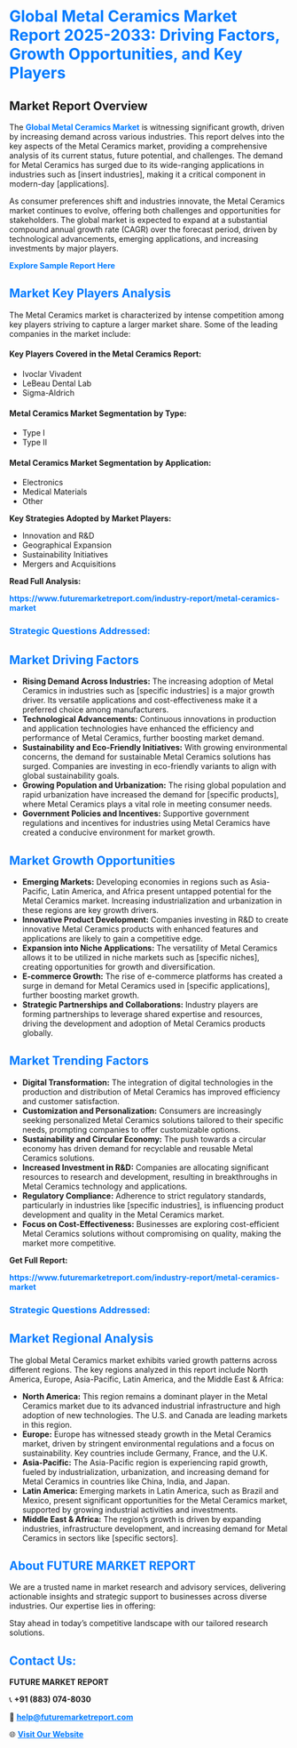 <h1 style="color: #007BFF;">Global Metal Ceramics Market Report 2025-2033: Driving Factors, Growth Opportunities, and Key Players</h1>

<section id="overview">
<h2>Market Report Overview</h2>
<p>The <a href="https://www.futuremarketreport.com/industry-report/metal-ceramics-market" style="color: #007BFF; text-decoration: none;"><strong>Global Metal Ceramics Market</strong></a> is witnessing significant growth, driven by increasing demand across various industries. This report delves into the key aspects of the Metal Ceramics market, providing a comprehensive analysis of its current status, future potential, and challenges. The demand for Metal Ceramics has surged due to its wide-ranging applications in industries such as [insert industries], making it a critical component in modern-day [applications].</p>
<p>As consumer preferences shift and industries innovate, the Metal Ceramics market continues to evolve, offering both challenges and opportunities for stakeholders. The global market is expected to expand at a substantial compound annual growth rate (CAGR) over the forecast period, driven by technological advancements, emerging applications, and increasing investments by major players.</p>
</section>

<section id="overview">
<p><a href="https://www.futuremarketreport.com/request-sample/reportId=84443" style="color: #007BFF; text-decoration: none;"><strong>Explore Sample Report Here</strong></a></p>
</section>

<section id="key-players">
<h2 style="color: #007BFF;">Market Key Players Analysis</h2>
<p>The Metal Ceramics market is characterized by intense competition among key players striving to capture a larger market share. Some of the leading companies in the market include:</p>
<h4>Key Players Covered in the Metal Ceramics Report:</h4>
<ul><li>Ivoclar Vivadent</li><li>LeBeau Dental Lab</li><li>Sigma-Aldrich</li></ul>
<h4>Metal Ceramics Market Segmentation by Type:</h4>
<ul><li>Type I</li><li>Type II</li></ul>

<h4>Metal Ceramics Market Segmentation by Application:</h4>
<ul><li>Electronics</li><li>Medical Materials</li><li>Other</li></ul>
<p><strong>Key Strategies Adopted by Market Players:</strong></p>
<ul>
<li>Innovation and R&D</li>
<li>Geographical Expansion</li>
<li>Sustainability Initiatives</li>
<li>Mergers and Acquisitions</li>
</ul>
</section>

<section>
<p><strong>Read Full Analysis: </strong></p><a href="https://www.futuremarketreport.com/industry-report/metal-ceramics-market" style="color: #007BFF; text-decoration: none;"><strong>https://www.futuremarketreport.com/industry-report/metal-ceramics-market</strong></a>
<h3 style="color: #007BFF;">Strategic Questions Addressed:</h3>
</section>

<section id="driving-factors">
<h2 style="color: #007BFF;">Market Driving Factors</h2>
<ul>
<li><strong>Rising Demand Across Industries:</strong> The increasing adoption of Metal Ceramics in industries such as [specific industries] is a major growth driver. Its versatile applications and cost-effectiveness make it a preferred choice among manufacturers.</li>
<li><strong>Technological Advancements:</strong> Continuous innovations in production and application technologies have enhanced the efficiency and performance of Metal Ceramics, further boosting market demand.</li>
<li><strong>Sustainability and Eco-Friendly Initiatives:</strong> With growing environmental concerns, the demand for sustainable Metal Ceramics solutions has surged. Companies are investing in eco-friendly variants to align with global sustainability goals.</li>
<li><strong>Growing Population and Urbanization:</strong> The rising global population and rapid urbanization have increased the demand for [specific products], where Metal Ceramics plays a vital role in meeting consumer needs.</li>
<li><strong>Government Policies and Incentives:</strong> Supportive government regulations and incentives for industries using Metal Ceramics have created a conducive environment for market growth.</li>
</ul>
</section>

<section id="growth-opportunities">
<h2 style="color: #007BFF;">Market Growth Opportunities</h2>
<ul>
<li><strong>Emerging Markets:</strong> Developing economies in regions such as Asia-Pacific, Latin America, and Africa present untapped potential for the Metal Ceramics market. Increasing industrialization and urbanization in these regions are key growth drivers.</li>
<li><strong>Innovative Product Development:</strong> Companies investing in R&D to create innovative Metal Ceramics products with enhanced features and applications are likely to gain a competitive edge.</li>
<li><strong>Expansion into Niche Applications:</strong> The versatility of Metal Ceramics allows it to be utilized in niche markets such as [specific niches], creating opportunities for growth and diversification.</li>
<li><strong>E-commerce Growth:</strong> The rise of e-commerce platforms has created a surge in demand for Metal Ceramics used in [specific applications], further boosting market growth.</li>
<li><strong>Strategic Partnerships and Collaborations:</strong> Industry players are forming partnerships to leverage shared expertise and resources, driving the development and adoption of Metal Ceramics products globally.</li>
</ul>
</section>

<section id="trending-factors">
<h2 style="color: #007BFF;">Market Trending Factors</h2>
<ul>
<li><strong>Digital Transformation:</strong> The integration of digital technologies in the production and distribution of Metal Ceramics has improved efficiency and customer satisfaction.</li>
<li><strong>Customization and Personalization:</strong> Consumers are increasingly seeking personalized Metal Ceramics solutions tailored to their specific needs, prompting companies to offer customizable options.</li>
<li><strong>Sustainability and Circular Economy:</strong> The push towards a circular economy has driven demand for recyclable and reusable Metal Ceramics solutions.</li>
<li><strong>Increased Investment in R&D:</strong> Companies are allocating significant resources to research and development, resulting in breakthroughs in Metal Ceramics technology and applications.</li>
<li><strong>Regulatory Compliance:</strong> Adherence to strict regulatory standards, particularly in industries like [specific industries], is influencing product development and quality in the Metal Ceramics market.</li>
<li><strong>Focus on Cost-Effectiveness:</strong> Businesses are exploring cost-efficient Metal Ceramics solutions without compromising on quality, making the market more competitive.</li>
</ul>
</section>

<section>
<p><strong>Get Full Report: </strong></p><a href="https://www.futuremarketreport.com/industry-report/metal-ceramics-market" style="color: #007BFF; text-decoration: none;"><strong>https://www.futuremarketreport.com/industry-report/metal-ceramics-market</strong></a>
<h3 style="color: #007BFF;">Strategic Questions Addressed:</h3>
</section>


<section id="regional-analysis">
<h2 style="color: #007BFF;">Market Regional Analysis</h2>
<p>The global Metal Ceramics market exhibits varied growth patterns across different regions. The key regions analyzed in this report include North America, Europe, Asia-Pacific, Latin America, and the Middle East & Africa:</p>
<ul>
<li><strong>North America:</strong> This region remains a dominant player in the Metal Ceramics market due to its advanced industrial infrastructure and high adoption of new technologies. The U.S. and Canada are leading markets in this region.</li>
<li><strong>Europe:</strong> Europe has witnessed steady growth in the Metal Ceramics market, driven by stringent environmental regulations and a focus on sustainability. Key countries include Germany, France, and the U.K.</li>
<li><strong>Asia-Pacific:</strong> The Asia-Pacific region is experiencing rapid growth, fueled by industrialization, urbanization, and increasing demand for Metal Ceramics in countries like China, India, and Japan.</li>
<li><strong>Latin America:</strong> Emerging markets in Latin America, such as Brazil and Mexico, present significant opportunities for the Metal Ceramics market, supported by growing industrial activities and investments.</li>
<li><strong>Middle East & Africa:</strong> The region’s growth is driven by expanding industries, infrastructure development, and increasing demand for Metal Ceramics in sectors like [specific sectors].</li>
</ul>
</section>

<footer>
<h2 style="color: #007BFF;">About FUTURE MARKET REPORT</h2>
<p>We are a trusted name in market research and advisory services, delivering actionable insights and strategic support to businesses across diverse industries. Our expertise lies in offering:</p>

<p>Stay ahead in today’s competitive landscape with our tailored research solutions.</p>

<h2 style="color: #007BFF;">Contact Us:</h2>
<p><strong>FUTURE MARKET REPORT</strong></p>
<p>📞 <strong>+91 (883) 074-8030</strong></p>
<p>📧 <strong><a href="mailto:help@futuremarketreport.com" style="color: #007BFF;">help@futuremarketreport.com</a></strong></p>
<p>🌐 <strong><a href="https://www.futuremarketreport.com/" style="color: #007BFF;">Visit Our Website</a></strong></p>
</footer>
